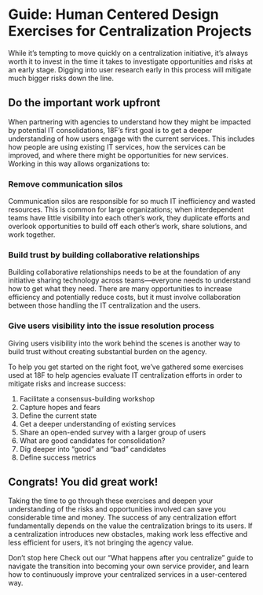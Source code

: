 # Guide: Human Centered Design Exercises for Centralization Projects

While it’s tempting to move quickly on a centralization initiative, it’s always worth it to invest in the time it takes to investigate opportunities and risks at an early stage. Digging into user research early in this process will mitigate much bigger risks down the line. 

## Do the important work upfront 

When partnering with agencies to understand how they might be impacted by potential IT consolidations, 18F’s first goal is to get a deeper understanding of how users engage with the current services. This includes how people are using existing IT services, how the services can be improved, and where there might be opportunities for new services. Working in this way allows organizations to: 

### Remove communication silos 
Communication silos are responsible for so much IT inefficiency and wasted resources. This is common for large organizations; when interdependent teams have little visibility into each other’s work, they duplicate efforts and overlook opportunities to build off each other’s work, share solutions, and work together. 

### Build trust by building collaborative relationships 
Building collaborative relationships needs to be at the foundation of any initiative sharing technology across teams—everyone needs to understand how to get what they need. There are many opportunities to increase efficiency and potentially reduce costs, but it must involve collaboration between those handling the IT centralization and the users. 

### Give users visibility into the issue resolution process
Giving users visibility into the work behind the scenes is another way to build trust without creating substantial burden on the agency. 

To help you get started on the right foot, we’ve gathered some exercises used at 18F to help agencies evaluate IT centralization efforts in order to mitigate risks and increase success: 

1. Facilitate a consensus-building workshop
2. Capture hopes and fears
3. Define the current state 
4. Get a deeper understanding of existing services 
5. Share an open-ended survey with a larger group of users 
6. What are good candidates for consolidation? 
7. Dig deeper into “good” and “bad” candidates
8. Define success metrics 

## Congrats! You did great work!
Taking the time to go through these exercises and deepen your understanding of the risks and opportunities involved can save you considerable time and money. The success of any centralization effort fundamentally depends on the value the centralization brings to its users. If a centralization introduces new obstacles, making work less effective and less efficient for users, it’s not bringing the agency value. 

Don’t stop here
Check out our “What happens after you centralize” guide to navigate the transition into becoming your own service provider, and learn how to continuously improve your centralized services in a user-centered way. 
